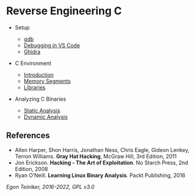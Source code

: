 # Reverse Engineering C

* Setup
  * [gdb](setup/gdb-disassembler-flavor.md)
  * [Debugging in VS Code](setup/VSCode-Debugging.md)
  * [Ghidra](setup/Ghidra.md)

* C Environment
  * [Introduction](introduction/)
  * [Memory Segments](memory/)
  * [Libraries](libraries/)

* Analyzing C Binaries
  * [Static Analysis](analysis-static/)
  * [Dynamic Analysis](analysis-dynamic/)


## References
* Allen Harper, Shon Harris, Jonathan Ness, Chris Eagle, Gideon Lenkey, Terron Williams. **Gray Hat Hacking**, McGraw Hill, 3rd Edition, 2011
* Jon Erickson. **Hacking - The Art of Exploitation**. No Starch Press, 2nd Edition, 2008
* Ryan O’Neill. **Learning Linux Binary Analysis**. Packt Publishing, 2016



*Egon Teiniker, 2016-2022, GPL v3.0*
